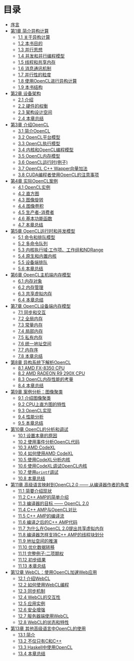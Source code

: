 # 目录

* [序言](content/Foreword/Foreword-chinese.md)
* [第1章 简介异构计算](content/chapter1/1.0-chinese.md)
	* [1.1 关于异构计算](content/chapter1/1.1-chinese.md)
	* [1.2 本书目的](content/chapter1/1.2-chinese.md)
	* [1.3 并行思想](content/chapter1/1.3-chinese.md)
	* [1.4 并发和并行编程模型](content/chapter1/1.4-chinese.md)
	* [1.5 线程和共享内存](content/chapter1/1.5-chinese.md)
	* [1.6 消息通讯机制](content/chapter1/1.6-chinese.md)
	* [1.7 并行性的粒度](content/chapter1/1.7-chinese.md)
	* [1.8 使用OpenCL进行异构计算](content/chapter1/1.8-chinese.md)
	* [1.9 本书结构](content/chapter1/1.9-chinese.md)
* [第2章 设备架构](content/chapter2/2.0-chinese.md)
	* [2.1 介绍](content/chapter2/2.1-chinese.md)
	* [2.2 硬件的权衡](content/chapter2/2.2-chinese.md)
	* [2.3 架构设计空间](content/chapter2/2.3-chinese.md)
	* [2.4 本章总结](content/chapter2/2.4-chinese.md)
* [第3章 介绍OpenCL](content/chapter3/3.0-chinese.md)
	* [3.1 简介OpenCL](content/chapter3/3.1-chinese.md)
	* [3.2 OpenCL平台模型](content/chapter3/3.2-chinese.md)
	* [3.3 OpenCL执行模型](content/chapter3/3.3-chinese.md)
	* [3.4 内核和OpenCL编程模型](content/chapter3/3.4-chinese.md)
	* [3.5 OpenCL内存模型](content/chapter3/3.5-chinese.md)
	* [3.6 OpenCL运行时(例子)](content/chapter3/3.6-chinese.md)
	* [3.7 OpenCL C++ Wapper向量加法](content/chapter3/3.7-chinese.md)
	* [3.8 CUDA编程者使用OpenCL的注意事项](content/chapter3/3.8-chinese.md)
* [第4章 实际OpenCL案例](content/chapter4/4.0-chinese.md)
	* [4.1 OpenCL实例](content/chapter4/4.1-chinese.md)
	* [4.2 直方图](content/chapter4/4.2-chinese.md)
	* [4.3 图像旋转](content/chapter4/4.3-chinese.md)
	* [4.4 图像卷积](content/chapter4/4.4-chinese.md)
	* [4.5 生产者-消费者]()
	* [4.6 基本功能函数]()
	* [4.7 本章总结]()
* [第5章 OpenCL运行时和并发模型]()
	* [5.1 命令和排队模型]()
	* [5.2 多命令队列]()
	* [5.3 内核执行域:工作项、工作组和NDRange]()
	* [5.4 原生和内置内核]()
	* [5.5 设备端排队]()
	* [5.6 本章总结]()
* [第6章 OpenCL主机端内存模型]()
	* [6.1 内存对象]()
	* [6.2 内存管理]()
	* [6.3 共享虚拟内存]()
	* [6.4 本章总结]()
* [第7章 OpenCL设备端内存模型]()
	* [7.1 同步和交互]()
	* [7.2 全局内存]()
	* [7.3 常量内存]()
	* [7.4 局部内存]()
	* [7.5 私有内存]()
	* [7.6 统一地址空间]()
	* [7.7 内存序]()
	* [7.8 本章总结]()
* [第8章 异构系统下解析OpenCL]()
	* [8.1 AMD FX-8350 CPU]()
	* [8.2 AMD RADEON R9 290X CPU]()
	* [8.3 OpenCL内存性能的考量]()
	* [8.4 本章总结]()
* [第9章 案例分析：图像聚类]()
	* [9.1 介绍图像聚类]()
	* [9.2 CPU上直方图的特性]()
	* [9.3 OpenCL实现]()
	* [9.4 性能分析]()
	* [9.5 本章总结]()
* [第10章 OpenCL的分析和调试]()
	* [10.1 设置本章的原因]()
	* [10.2 使用事件分析OpenCL代码]()
	* [10.3 AMD CodeXL]()
	* [10.4 如何使用AMD CodeXL]()
	* [10.5 使用CodeXL分析内核]()
	* [10.6 使用CodeXL调试OpenCL内核]()
	* [10.7 使用`printf`调试]()
	* [10.8 本章总结]()
* [第11章 高级语言映射到OpenCL2.0 —— 从编译器作者的角度]()
	* [11.1 简要介绍现状]()
	* [11.2 C++ AMP的简单介绍]()
	* [11.3 编译器的目标 —— OpenCL 2.0]()
	* [11.4 C++ AMP与OpenCL对比]()
	* [11.5 C++ AMP的编译流]()
	* [11.6 编译之后的C++ AMP代码]()
	* [11.7 为什么在OpenCL 2.0提出共享虚拟内存]()
	* [11.8 编译器怎样支持C++ AMP的线程块划分]()
	* [11.9 地址空间的推演]()
	* [11.10 优化数据转移]()
	* [11.11 完整例子:二项期权]()
	* [11.12 初步结果]()
	* [11.13 本章总结]()
* [第12章 WebCL：使用OpenCL加速Web应用]()
	* [12.1 介绍WebCL]()
	* [12.2 如何使用WebCL编程]()
	* [12.3 同步机制]()
	* [12.4 WebCL的交互性]()
	* [12.5 应用实例]()
	* [12.6 安全增强]()
	* [12.7 服务器端使用WebCL]()
	* [12.8 WebCL的状态和特性]()
* [第13章 其他高级语言中OpenCL的使用]()
	* [13.1 简介]()
	* [13.2 不仅只有C和C++]()
	* [13.3 Haskell中使用OpenCL]()
	* [13.4 本章总结]()
